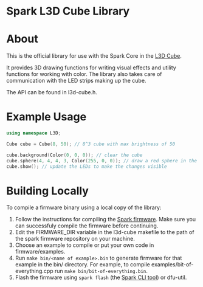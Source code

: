 Spark L3D Cube Library
======================

# About

This is the official library for use with the Spark Core in the [L3D Cube](http://l3dcube.com).

It provides 3D drawing functions for writing visual effects and utility functions for working with color. The library also takes care of communication with the LED strips making up the cube.

The API can be found in l3d-cube.h.

# Example Usage

```C++
using namespace L3D;

Cube cube = Cube(8, 50); // 8^3 cube with max brightness of 50

cube.background(Color(0, 0, 0)); // clear the cube
cube.sphere(4, 4, 4, 3, Color(255, 0, 0)); // draw a red sphere in the center
cube.show(); // update the LEDs to make the changes visible
```

# Building Locally

To compile a firmware binary using a local copy of the library:

1. Follow the instructions for compiling the [Spark firmware](https://github.com/spark/firmware#1-download-and-install-dependencies). Make sure you can successfuly compile the firmware before continuing.
2. Edit the FIRMWARE_DIR variable in the l3d-cube makefile to the path of the spark firmware repository on your machine.
3. Choose an example to compile or put your own code in firmware/examples.
4. Run `make bin/<name of example>.bin` to generate firmware for that example in the bin/ directory. For example, to compile examples/bit-of-everything.cpp run `make bin/bit-of-everything.bin`.
5. Flash the firmware using `spark flash` (the [Spark CLI tool](https://github.com/spark/spark-cli)) or dfu-util.
